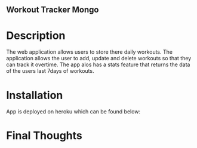 ## Workout Tracker Mongo 

# Description 
The web application allows users to store there daily workouts. The application allows the user to add, update and delete workouts so that they can track it overtime. The app alos has a stats feature that returns the data of the users last 7days of workouts. 

# Installation

App is deployed on heroku which can be found below: 

# Final Thoughts 